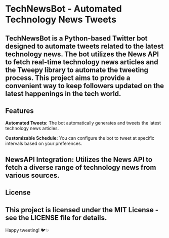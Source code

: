 # TechNewsBot - Automated Technology News Tweets
TechNewsBot is a Python-based Twitter bot designed to automate tweets related to the latest technology news. The bot utilizes the News API to fetch real-time technology news articles and the Tweepy library to automate the tweeting process. This project aims to provide a convenient way to keep followers updated on the latest happenings in the tech world.
---
## Features
**Automated Tweets:** The bot automatically generates and tweets the latest technology news articles.

**Customizable Schedule:** You can configure the bot to tweet at specific intervals based on your preferences.

**NewsAPI Integration:** Utilizes the News API to fetch a diverse range of technology news from various sources.
---
## License

This project is licensed under the MIT License - see the LICENSE file for details.
---
Happy tweeting! 🐦✨
